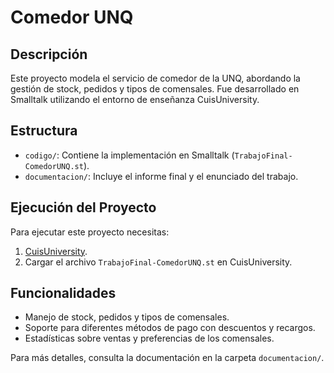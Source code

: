 # Comedor UNQ

## Descripción

Este proyecto modela el servicio de comedor de la UNQ, abordando la gestión de stock, pedidos y tipos de comensales. Fue desarrollado en Smalltalk utilizando el entorno de enseñanza CuisUniversity.

## Estructura

- `codigo/`: Contiene la implementación en Smalltalk (`TrabajoFinal-ComedorUNQ.st`).
- `documentacion/`: Incluye el informe final y el enunciado del trabajo.

## Ejecución del Proyecto

Para ejecutar este proyecto necesitas:
1. [CuisUniversity](https://sites.google.com/view/cuis-university/descargas).
2. Cargar el archivo `TrabajoFinal-ComedorUNQ.st` en CuisUniversity.

## Funcionalidades

- Manejo de stock, pedidos y tipos de comensales.
- Soporte para diferentes métodos de pago con descuentos y recargos.
- Estadísticas sobre ventas y preferencias de los comensales.

Para más detalles, consulta la documentación en la carpeta `documentacion/`.